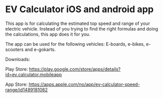 # EV Calculator iOS and android app

This app is for calculating the estimated top speed and range of your electric vehicle. Instead of you trying to find the right formulas and doing the calculations, this app does it for you.

The app can be used for the following vehicles: E-boards, e-bikes, e-scooters and e-gokarts.

Downloads:

Play Store: https://play.google.com/store/apps/details?id=ev.calculator.mobileapp

App Store: https://apps.apple.com/no/app/ev-calculator-speed-range/id1489181082
